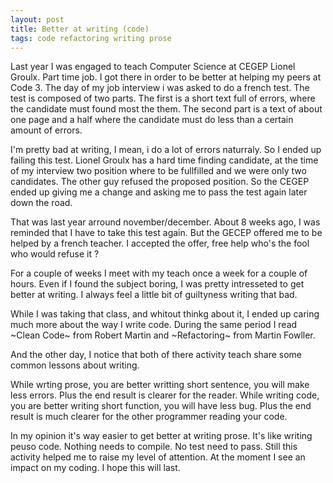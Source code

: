 ```yaml
---
layout: post
title: Better at writing (code)
tags: code refactoring writing prose
---
```


Last year I was engaged to teach Computer Science at CEGEP Lionel Groulx. Part time job.
I got there in order to be better at helping my peers at Code 3. The day of my job interview i was asked to
do a french test. The test is composed of two parts. The first is a short text full of errors, where the candidate
must found most the them. The second part is a text of about one page and a half where the candidate must do less than a certain amount of errors.

I'm pretty bad at writing, I mean, i do a lot of errors naturraly. So I ended up failing this test. Lionel Groulx has
a hard time finding candidate, at the time of my interview two position where to be fullfilled and we were only two candidates. The other guy refused the proposed position.
So the CEGEP ended up giving me a change and asking me to pass the test again later down the road.

That was last year arround november/december. About 8 weeks ago, I was reminded that I have to take this test again.
But the GECEP offered me to be helped by a french teacher. I accepted the offer, free help who's the fool who would refuse it ?

For a couple of weeks I meet with my teach once a week for a couple of hours. Even if I found the subject boring, I was pretty intresseted
to get better at writing. I always feel a little bit of guiltyness writing that bad.

While I was taking that class, and whitout thinkg about it, I ended up caring much more about the way I write code.
During the same period I read ~Clean Code~ from Robert Martin and ~Refactoring~ from Martin Fowller.

And the other day, I notice that both of there activity teach share some common lessons about writing.

While wrting prose, you are better writting short sentence, you will make less errors. Plus the end result is clearer for the reader.
While writing code, you are better writing short function, you will have less bug. Plus the end result is much clearer for the other programmer reading your code.

In my opinion it's way easier to get better at writing prose. It's like writing peuso code. Nothing needs to compile. No test need to pass.
Still this activity helped me to raise my level of attention. At the moment I see an impact on my coding. I hope this will last.
